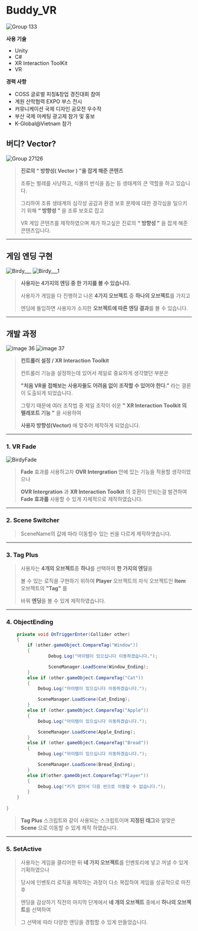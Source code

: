 Buddy_VR
=============


![Group 133](https://github.com/user-attachments/assets/d86012f8-cd1f-4bc7-bfd7-cb6b00a30cdd)

**사용 기술**

- Unity
- C#
- XR Interaction ToolKit
- VR

**경력 사항**

- COSS 글로벌 피칭&창업 경진대회 참여
- 계원 산학협력 EXPO 부스 전시
- 커뮤니케이션 국제 디자인 공모전 우수작
- 부산 국제 마케팅 광고제 참가 및 홍보
- K-Global@Vietnam 참가 

## **버디? Vector?**
![Group 27126](https://github.com/user-attachments/assets/34d3fe04-af34-4b45-b925-e76e08585a7b)

> **진로의 “ 방향성( Vector ) ”을 잡게 해준 콘텐츠**
> 
> 조류는 벌레를 사냥하고, 식물의 번식을 돕는 등 생태계의 큰 역할을 하고 있습니다.
> 
> 그리하여 조류 생태계의 심각성 공감과 환경 보호 문제에 대한 경각심을 일으키기 위해  **“ 방향성 ”** 을 조류 보호로 잡고
> 
> VR 게임 콘텐츠를 제작하였으며  제가 하고싶은 진로의 **“ 방향성 ”** 을 잡게 해준 콘텐츠입니다.

---

## **게임 엔딩 구현**
![Birdy___](https://github.com/user-attachments/assets/ef0f70fe-dc49-4345-9655-9bb88ec95983)
![Birdy___1](https://github.com/user-attachments/assets/abf32048-f205-43ef-8a23-06a1c137c670)

> **사용자는 4가지의 엔딩 중 한 가지를 볼 수 있습니다.**
> 
> 사용자가 게임을 다 진행하고 나온 **4가지 오브젝트** 중 **하나의 오브젝트**를 가지고
>
> 엔딩에 돌입하면 사용자가 소지한 **오브젝트에 따른 엔딩 결과**를 볼 수 있습니다.

---

## **개발 과정**
![image 36](https://github.com/user-attachments/assets/cab67717-b2a4-4b7a-be09-12d449b4e852)
![image 37](https://github.com/user-attachments/assets/47d076d8-ecb6-49c2-bde5-0e6b78011c59)

> **컨트롤러 설정 / XR Interaction Toolkit**
>
> 컨트롤러 기능을 설정하는데 있어서 제일로 중요하게 생각했던 부분은
> 
> **"처음 VR을 접해보는 사용자들도 어려움 없이 조작할 수 있어야 한다.”** 라는 결론이 도출되게 되었습니다.
> 
> 그렇기 때문에 여러 조작법 중 제일 조작이 쉬운  **" XR Interaction Toolkit 의 텔레포트 기능 "** 을 사용하여
> 
> **사용자 방향성(Vector)** 에 맞추어 제작하게 되었습니다.

---
### **1. VR Fade**
![BirdyFade](https://github.com/user-attachments/assets/d58d67e4-35c5-4ce4-8b3c-39eadfcb4687)

> **Fade** 효과를 사용하고자 **OVR Intergration** 안에 있는 기능을 적용할 생각이었으나 
> 
> **OVR Intergration** 과 **XR Interaction Toolkit** 의 호환이 안되는걸 발견하여 **Fade 효과를** 사용할 수 있게 자체적으로 제작하였습니다.

---
### **2. Scene Switcher**

> SceneName의 값에 따라 이동할수 있는 씬을 다르게 제작하엿습니다.

---
### **3. Tag Plus**

> 사용자는 **4개의 오브젝트**중 **하나**를 선택하여 **한 가지의 엔딩**을
> 
> 볼 수 있는 로직을 구현하기 위하여 **Player** 오브젝트의 자식 오브젝트인 **Item** 오브젝트의 **"Tag"** 를
> 
> 바꿔 **엔딩**을 볼 수 있게 제작하였습니다.

---

### **4. ObjectEnding**

```csharp
    private void OnTriggerEnter(Collider other)
    {
        if (other.gameObject.CompareTag("Window")) 
        {
                Debug.Log("아이템이 있으십니다 이동하겠습니다.");

                SceneManager.LoadScene(Window_Ending);
        }
        else if (other.gameObject.CompareTag("Cat"))
        {
            Debug.Log("아이템이 있으십니다 이동하겠습니다.");

            SceneManager.LoadScene(Cat_Ending);
        }
        else if (other.gameObject.CompareTag("Apple"))
        {
            Debug.Log("아이템이 있으십니다 이동하겠습니다.");

            SceneManager.LoadScene(Apple_Ending);
        }
        else if (other.gameObject.CompareTag("Bread"))
        {
            Debug.Log("아이템이 있으십니다 이동하겠습니다.");

            SceneManager.LoadScene(Bread_Ending);
        }
        else if(other.gameObject.CompareTag("Player"))
        {
            Debug.Log("키가 없어서 다음 씬으로 이동할 수 없습니다.");
        }
    }
    
}

```

> **Tag Plus** 스크립트와 같이 사용되는 스크립트이며
**지정된 태그**와 알맞은 **Scene** 으로 이동할 수 있게 제작 하였습니다.
> 

---
### **5. SetActive**

> 사용자는 게임을 클리어한 뒤 **네 가지 오브젝트**를 인벤토리에 넣고 꺼낼 수 있게 기획하였으나
> 
> 당시에 인벤토리 로직을 제작하는 과정이 다소 복잡하여 게임을 성공적으로 마친 후
> 
> 엔딩을 감상하기 직전의 마지막 단계에서 **네 개의 오브젝트** 중에서 **하나의 오브젝트**를 선택하여
> 
> 그 선택에 따라 다양한 엔딩을 경험할 수 있게 만들었습니다. 

